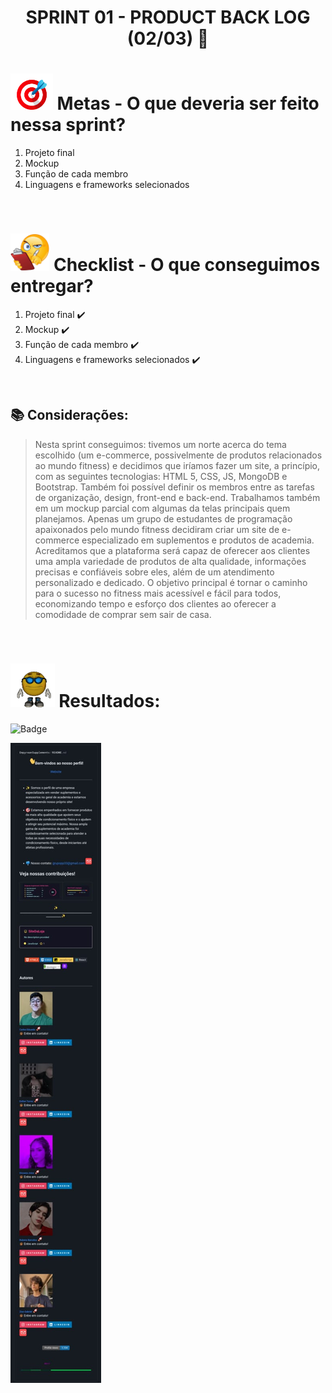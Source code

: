 # <p align="center"> SPRINT 01 - PRODUCT BACK LOG (02/03) 📝 </p>

# <img src="/ReadmeProjeto/alvo.gif" alt="Logo" height="58"> Metas - O que deveria ser feito nessa sprint?

1. Projeto final
2. Mockup
3. Função de cada membro
4. Linguagens e frameworks selecionados

<br/>

# <img src="/ReadmeProjeto/emoticonDaCheckList.png" alt="Logo" height="60"> Checklist - O que conseguimos entregar?  


1. Projeto final ✔️
2. Mockup ✔️
3. Função de cada membro ✔️
4. Linguagens e frameworks selecionados ✔️


<br/>

## 📚 Considerações:

> Nesta sprint conseguimos: tivemos um norte acerca do tema escolhido (um e-commerce, possivelmente de produtos relacionados ao mundo fitness) e decidimos que iríamos fazer um site, a princípio, com as seguintes tecnologias: HTML 5, CSS, JS, MongoDB e Bootstrap. Também foi possível definir os membros entre as
tarefas de organização, design, front-end e back-end. Trabalhamos também em um mockup parcial com algumas da telas principais quem planejamos. Apenas um grupo de estudantes de programação apaixonados pelo mundo fitness decidiram criar um site de e-commerce especializado em suplementos e produtos de academia. Acreditamos que a plataforma será capaz de oferecer aos clientes uma ampla variedade de produtos de alta qualidade, informações precisas e confiáveis sobre eles, além de um atendimento personalizado e dedicado. O objetivo principal é tornar o caminho para o sucesso no fitness mais acessível e fácil para todos, economizando tempo e esforço dos clientes ao oferecer a comodidade de comprar sem sair de casa.
<br/>

# <img src="/ReadmeProjeto/resultados.gif" alt="Logo" height="70"> Resultados:

![Badge](https://img.shields.io/badge/Trello-Organização%20e%20definição-blueviolet)

<img src="/ReadmeProjeto/nossoRep.jpg" alt="Logo" height="">
